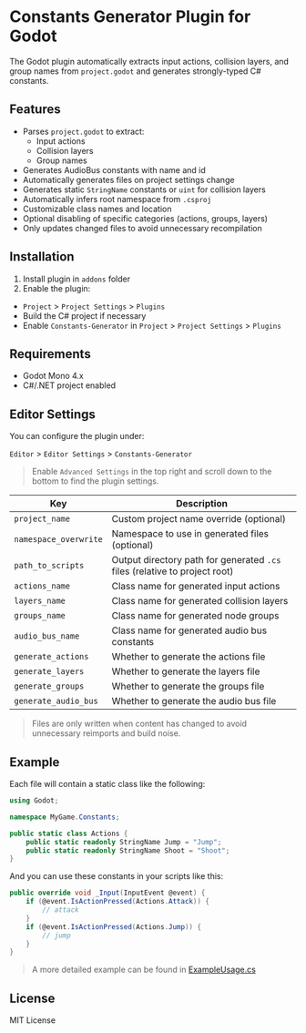 # Constants Generator Plugin for Godot

The Godot plugin automatically extracts input actions, collision layers, and group names from `project.godot` and
generates strongly-typed C# constants.

## Features

- Parses `project.godot` to extract:
    - Input actions
    - Collision layers
    - Group names
- Generates AudioBus constants with name and id
- Automatically generates files on project settings change
- Generates static `StringName` constants or `uint` for collision layers
- Automatically infers root namespace from `.csproj`
- Customizable class names and location
- Optional disabling of specific categories (actions, groups, layers)
- Only updates changed files to avoid unnecessary recompilation

## Installation

1. Install plugin in `addons` folder
2. Enable the plugin:

- `Project` > `Project Settings` > `Plugins`
- Build the C# project if necessary
- Enable `Constants-Generator` in `Project` > `Project Settings` > `Plugins`

## Requirements

- Godot Mono 4.x
- C#/.NET project enabled


## Editor Settings

You can configure the plugin under:

`Editor` > `Editor Settings` > `Constants-Generator`

> Enable `Advanced Settings` in the top right and scroll down to the bottom to find the plugin settings.

| Key                   | Description                                                                |
|-----------------------|----------------------------------------------------------------------------|
| `project_name`        | Custom project name override (optional)                                    |
| `namespace_overwrite` | Namespace to use in generated files (optional)                             |
| `path_to_scripts`     | Output directory path for generated `.cs` files (relative to project root) |
| `actions_name`        | Class name for generated input actions                                     |
| `layers_name`         | Class name for generated collision layers                                  |
| `groups_name`         | Class name for generated node groups                                       |
| `audio_bus_name`      | Class name for generated audio bus constants                               |
| `generate_actions`    | Whether to generate the actions file                                       |
| `generate_layers`     | Whether to generate the layers file                                        |
| `generate_groups`     | Whether to generate the groups file                                        |
| `generate_audio_bus`  | Whether to generate the audio bus file                                     |

> Files are only written when content has changed to avoid unnecessary reimports and build noise.

## Example

Each file will contain a static class like the following:

```csharp
using Godot;

namespace MyGame.Constants;

public static class Actions {
    public static readonly StringName Jump = "Jump";
    public static readonly StringName Shoot = "Shoot";
}
```
And you can use these constants in your scripts like this:
```csharp
public override void _Input(InputEvent @event) {
    if (@event.IsActionPressed(Actions.Attack)) {
        // attack
    }
    if (@event.IsActionPressed(Actions.Jump)) {
        // jump
    }
}
```
> A more detailed example can be found in [ExampleUsage.cs](ExampleUsage.cs)

## License

MIT License